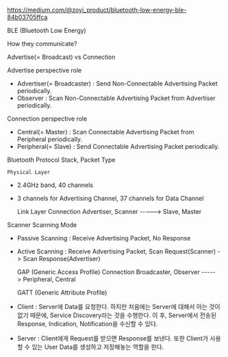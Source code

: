 https://medium.com/@zoyi_product/bluetooth-low-energy-ble-84b03705ffca

BLE (Bluetooth Low Energy)

How they communicate?

Advertise(= Broadcast) vs Connection

Advertise perspective role
- Advertiser(= Broadcaster) : Send Non-Connectable Advertising Packet periodically.
- Observer : Scan Non-Connectable Advertising Packet from Advertiser periodically.

Connection perspective role
- Central(= Master) : Scan Connectable Advertising Packet from Peripheral periodically.
- Peripheral(= Slave) : Send Connectable Advertising Packet periodically.


Bluetooth Protocol Stack, Packet Type

    Physical Layer
- 2.4GHz band, 40 channels
- 3 channels for Advertising Channel, 37 channels for Data Channel

    Link Layer
                   Connection
Advertiser, Scanner  ----->  Slave, Master

Scanner Scanning Mode
- Passive Scanning : Receive Advertising Packet, No Response
- Active Scanning : Receive Advertising Packet, Scan Request(Scanner) -> Scan Response(Advertiser)

    GAP (Generic Access Profile)
                     Connection
Broadcaster, Observer  ----->  Peripheral, Central

    GATT (Generic Attribute Profile)
- Client : Server에 Data를 요청한다. 하지만 처음에는 Server에 대해서 아는 것이 없기 때문에, Service Discovery라는 것을 수행한다. 이 후, Server에서 전송된 Response, Indication, Notification을 수신할 수 있다.
- Server : Client에게 Request를 받으면 Response를 보낸다. 또한 Client가 사용할 수 있는 User Data를 생성하고 저장해놓는 역할을 한다.
